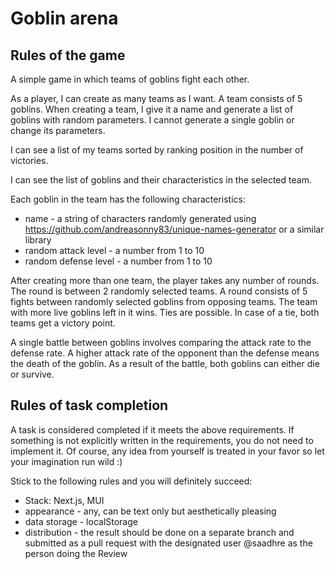 # Goblin arena

## Rules of the game

A simple game in which teams of goblins fight each other.

As a player, I can create as many teams as I want. A team consists of 5 goblins. When creating a team, I give it a name and generate a list of goblins with random parameters. I cannot generate a single goblin or change its parameters.

I can see a list of my teams sorted by ranking position in the number of victories.

I can see the list of goblins and their characteristics in the selected team.

Each goblin in the team has the following characteristics:
- name - a string of characters randomly generated using https://github.com/andreasonny83/unique-names-generator or a similar library
- random attack level - a number from 1 to 10
- random defense level - a number from 1 to 10

After creating more than one team, the player takes any number of rounds. The round is between 2 randomly selected teams. A round consists of 5 fights between randomly selected goblins from opposing teams. The team with more live goblins left in it wins. Ties are possible. In case of a tie, both teams get a victory point.

A single battle between goblins involves comparing the attack rate to the defense rate. A higher attack rate of the opponent than the defense means the death of the goblin. As a result of the battle, both goblins can either die or survive.

## Rules of task completion

A task is considered completed if it meets the above requirements. If something is not explicitly written in the requirements, you do not need to implement it. Of course, any idea from yourself is treated in your favor so let your imagination run wild :)

Stick to the following rules and you will definitely succeed:
- Stack: Next.js, MUI
- appearance - any, can be text only but aesthetically pleasing
- data storage - localStorage
- distribution - the result should be done on a separate branch and submitted as a pull request with the designated user @saadhre as the person doing the Review
